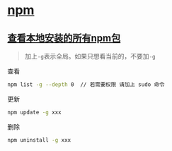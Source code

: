 # [npm](http://nodejs.cn/learn/an-introduction-to-the-npm-package-manager)

## [查看本地安装的所有npm包](https://zhuanlan.zhihu.com/p/108822110)

> 加上`-g`表示全局。如果只想看当前的，不要加`-g`

查看

```bash
npm list -g --depth 0  // 若需要权限 请加上 sudo 命令
```

更新

```bash
npm update -g xxx
```

删除

```bash
npm uninstall -g xxx
```
